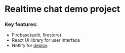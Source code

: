 # Realtime chat demo project

### Key features:

- Firebase(auth, firestore)
- React UI library for user interface
- Netlify for [deploy](https://realtime-chat-pro-unity.netlify.app/login).
